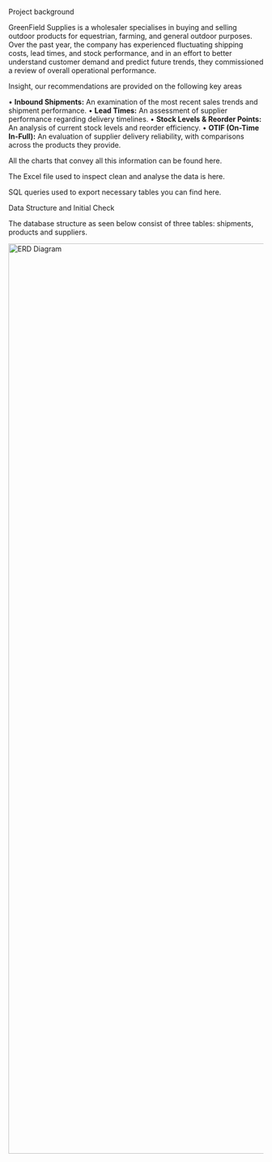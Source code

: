 Project background

GreenField Supplies is a wholesaler specialises in buying and selling outdoor products for equestrian, farming, and general outdoor purposes. Over the past year, the company has experienced fluctuating shipping costs, lead times, and stock performance, and in an effort to better understand customer demand and predict future trends, they commissioned a review of overall operational performance.

Insight, our recommendations are provided on the following key areas

•  **Inbound Shipments:** An examination of the most recent sales trends and shipment performance.
•  **Lead Times:** An assessment of supplier performance regarding delivery timelines.
•  **Stock Levels & Reorder Points:** An analysis of current stock levels and reorder efficiency.
•  **OTIF (On-Time In-Full):** An evaluation of supplier delivery reliability, with comparisons across the products they provide.

All the charts that convey all this information can be found here.

The Excel file used to inspect clean and analyse the data is here. 

SQL queries used to export necessary tables you can find here. 

Data Structure and Initial Check 

The database structure as seen below consist of three tables: shipments, products and suppliers.


<img width="3295" height="1796" alt="ERD Diagram" src="https://github.com/user-attachments/assets/59c2e413-f001-4147-b0a4-37b24cb8a0d1" />
